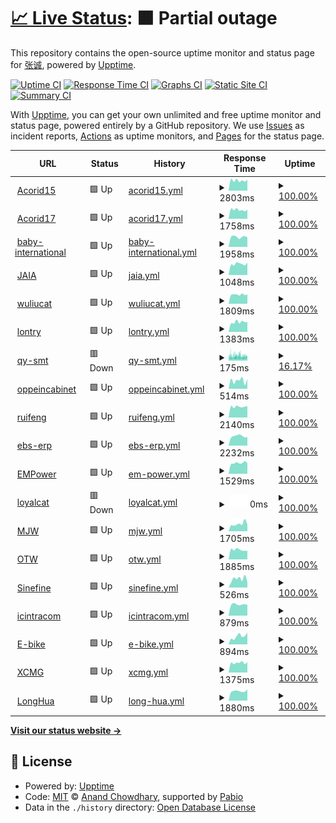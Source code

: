 # [📈 Live Status](https://techeek.github.io/upptime): <!--live status--> **🟧 Partial outage**

This repository contains the open-source uptime monitor and status page for [张诚](www.techeek.cn), powered by [Upptime](https://github.com/upptime/upptime).

[![Uptime CI](https://github.com/techeek/upptime/workflows/Uptime%20CI/badge.svg)](https://github.com/techeek/upptime/actions?query=workflow%3A%22Uptime+CI%22)
[![Response Time CI](https://github.com/techeek/upptime/workflows/Response%20Time%20CI/badge.svg)](https://github.com/techeek/upptime/actions?query=workflow%3A%22Response+Time+CI%22)
[![Graphs CI](https://github.com/techeek/upptime/workflows/Graphs%20CI/badge.svg)](https://github.com/techeek/upptime/actions?query=workflow%3A%22Graphs+CI%22)
[![Static Site CI](https://github.com/techeek/upptime/workflows/Static%20Site%20CI/badge.svg)](https://github.com/techeek/upptime/actions?query=workflow%3A%22Static+Site+CI%22)
[![Summary CI](https://github.com/techeek/upptime/workflows/Summary%20CI/badge.svg)](https://github.com/techeek/upptime/actions?query=workflow%3A%22Summary+CI%22)

With [Upptime](https://upptime.js.org), you can get your own unlimited and free uptime monitor and status page, powered entirely by a GitHub repository. We use [Issues](https://github.com/techeek/upptime/issues) as incident reports, [Actions](https://github.com/techeek/upptime/actions) as uptime monitors, and [Pages](https://techeek.github.io/upptime) for the status page.

<!--start: status pages-->
<!-- This summary is generated by Upptime (https://github.com/upptime/upptime) -->
<!-- Do not edit this manually, your changes will be overwritten -->
<!-- prettier-ignore -->
| URL | Status | History | Response Time | Uptime |
| --- | ------ | ------- | ------------- | ------ |
| <img alt="" src="https://icons.duckduckgo.com/ip3/odoo15.acorid.cn.ico" height="13"> [Acorid15](https://odoo15.acorid.cn) | 🟩 Up | [acorid15.yml](https://github.com/Techeek/upptime/commits/HEAD/history/acorid15.yml) | <details><summary><img alt="Response time graph" src="./graphs/acorid15/response-time-week.png" height="20"> 2803ms</summary><br><a href="https://techeek.github.io/upptime/history/acorid15"><img alt="Response time 2898" src="https://img.shields.io/endpoint?url=https%3A%2F%2Fraw.githubusercontent.com%2FTecheek%2Fupptime%2FHEAD%2Fapi%2Facorid15%2Fresponse-time.json"></a><br><a href="https://techeek.github.io/upptime/history/acorid15"><img alt="24-hour response time 3025" src="https://img.shields.io/endpoint?url=https%3A%2F%2Fraw.githubusercontent.com%2FTecheek%2Fupptime%2FHEAD%2Fapi%2Facorid15%2Fresponse-time-day.json"></a><br><a href="https://techeek.github.io/upptime/history/acorid15"><img alt="7-day response time 2803" src="https://img.shields.io/endpoint?url=https%3A%2F%2Fraw.githubusercontent.com%2FTecheek%2Fupptime%2FHEAD%2Fapi%2Facorid15%2Fresponse-time-week.json"></a><br><a href="https://techeek.github.io/upptime/history/acorid15"><img alt="30-day response time 2953" src="https://img.shields.io/endpoint?url=https%3A%2F%2Fraw.githubusercontent.com%2FTecheek%2Fupptime%2FHEAD%2Fapi%2Facorid15%2Fresponse-time-month.json"></a><br><a href="https://techeek.github.io/upptime/history/acorid15"><img alt="1-year response time 2898" src="https://img.shields.io/endpoint?url=https%3A%2F%2Fraw.githubusercontent.com%2FTecheek%2Fupptime%2FHEAD%2Fapi%2Facorid15%2Fresponse-time-year.json"></a></details> | <details><summary><a href="https://techeek.github.io/upptime/history/acorid15">100.00%</a></summary><a href="https://techeek.github.io/upptime/history/acorid15"><img alt="All-time uptime 100.00%" src="https://img.shields.io/endpoint?url=https%3A%2F%2Fraw.githubusercontent.com%2FTecheek%2Fupptime%2FHEAD%2Fapi%2Facorid15%2Fuptime.json"></a><br><a href="https://techeek.github.io/upptime/history/acorid15"><img alt="24-hour uptime 100.00%" src="https://img.shields.io/endpoint?url=https%3A%2F%2Fraw.githubusercontent.com%2FTecheek%2Fupptime%2FHEAD%2Fapi%2Facorid15%2Fuptime-day.json"></a><br><a href="https://techeek.github.io/upptime/history/acorid15"><img alt="7-day uptime 100.00%" src="https://img.shields.io/endpoint?url=https%3A%2F%2Fraw.githubusercontent.com%2FTecheek%2Fupptime%2FHEAD%2Fapi%2Facorid15%2Fuptime-week.json"></a><br><a href="https://techeek.github.io/upptime/history/acorid15"><img alt="30-day uptime 100.00%" src="https://img.shields.io/endpoint?url=https%3A%2F%2Fraw.githubusercontent.com%2FTecheek%2Fupptime%2FHEAD%2Fapi%2Facorid15%2Fuptime-month.json"></a><br><a href="https://techeek.github.io/upptime/history/acorid15"><img alt="1-year uptime 100.00%" src="https://img.shields.io/endpoint?url=https%3A%2F%2Fraw.githubusercontent.com%2FTecheek%2Fupptime%2FHEAD%2Fapi%2Facorid15%2Fuptime-year.json"></a></details>
| <img alt="" src="https://icons.duckduckgo.com/ip3/odoo17.acorid.cn.ico" height="13"> [Acorid17](https://odoo17.acorid.cn) | 🟩 Up | [acorid17.yml](https://github.com/Techeek/upptime/commits/HEAD/history/acorid17.yml) | <details><summary><img alt="Response time graph" src="./graphs/acorid17/response-time-week.png" height="20"> 1758ms</summary><br><a href="https://techeek.github.io/upptime/history/acorid17"><img alt="Response time 1870" src="https://img.shields.io/endpoint?url=https%3A%2F%2Fraw.githubusercontent.com%2FTecheek%2Fupptime%2FHEAD%2Fapi%2Facorid17%2Fresponse-time.json"></a><br><a href="https://techeek.github.io/upptime/history/acorid17"><img alt="24-hour response time 1796" src="https://img.shields.io/endpoint?url=https%3A%2F%2Fraw.githubusercontent.com%2FTecheek%2Fupptime%2FHEAD%2Fapi%2Facorid17%2Fresponse-time-day.json"></a><br><a href="https://techeek.github.io/upptime/history/acorid17"><img alt="7-day response time 1758" src="https://img.shields.io/endpoint?url=https%3A%2F%2Fraw.githubusercontent.com%2FTecheek%2Fupptime%2FHEAD%2Fapi%2Facorid17%2Fresponse-time-week.json"></a><br><a href="https://techeek.github.io/upptime/history/acorid17"><img alt="30-day response time 1996" src="https://img.shields.io/endpoint?url=https%3A%2F%2Fraw.githubusercontent.com%2FTecheek%2Fupptime%2FHEAD%2Fapi%2Facorid17%2Fresponse-time-month.json"></a><br><a href="https://techeek.github.io/upptime/history/acorid17"><img alt="1-year response time 1870" src="https://img.shields.io/endpoint?url=https%3A%2F%2Fraw.githubusercontent.com%2FTecheek%2Fupptime%2FHEAD%2Fapi%2Facorid17%2Fresponse-time-year.json"></a></details> | <details><summary><a href="https://techeek.github.io/upptime/history/acorid17">100.00%</a></summary><a href="https://techeek.github.io/upptime/history/acorid17"><img alt="All-time uptime 99.97%" src="https://img.shields.io/endpoint?url=https%3A%2F%2Fraw.githubusercontent.com%2FTecheek%2Fupptime%2FHEAD%2Fapi%2Facorid17%2Fuptime.json"></a><br><a href="https://techeek.github.io/upptime/history/acorid17"><img alt="24-hour uptime 100.00%" src="https://img.shields.io/endpoint?url=https%3A%2F%2Fraw.githubusercontent.com%2FTecheek%2Fupptime%2FHEAD%2Fapi%2Facorid17%2Fuptime-day.json"></a><br><a href="https://techeek.github.io/upptime/history/acorid17"><img alt="7-day uptime 100.00%" src="https://img.shields.io/endpoint?url=https%3A%2F%2Fraw.githubusercontent.com%2FTecheek%2Fupptime%2FHEAD%2Fapi%2Facorid17%2Fuptime-week.json"></a><br><a href="https://techeek.github.io/upptime/history/acorid17"><img alt="30-day uptime 99.96%" src="https://img.shields.io/endpoint?url=https%3A%2F%2Fraw.githubusercontent.com%2FTecheek%2Fupptime%2FHEAD%2Fapi%2Facorid17%2Fuptime-month.json"></a><br><a href="https://techeek.github.io/upptime/history/acorid17"><img alt="1-year uptime 99.97%" src="https://img.shields.io/endpoint?url=https%3A%2F%2Fraw.githubusercontent.com%2FTecheek%2Fupptime%2FHEAD%2Fapi%2Facorid17%2Fuptime-year.json"></a></details>
| <img alt="" src="https://icons.duckduckgo.com/ip3/www.baby-international.com.ico" height="13"> [baby-international](https://www.baby-international.com) | 🟩 Up | [baby-international.yml](https://github.com/Techeek/upptime/commits/HEAD/history/baby-international.yml) | <details><summary><img alt="Response time graph" src="./graphs/baby-international/response-time-week.png" height="20"> 1958ms</summary><br><a href="https://techeek.github.io/upptime/history/baby-international"><img alt="Response time 1878" src="https://img.shields.io/endpoint?url=https%3A%2F%2Fraw.githubusercontent.com%2FTecheek%2Fupptime%2FHEAD%2Fapi%2Fbaby-international%2Fresponse-time.json"></a><br><a href="https://techeek.github.io/upptime/history/baby-international"><img alt="24-hour response time 1857" src="https://img.shields.io/endpoint?url=https%3A%2F%2Fraw.githubusercontent.com%2FTecheek%2Fupptime%2FHEAD%2Fapi%2Fbaby-international%2Fresponse-time-day.json"></a><br><a href="https://techeek.github.io/upptime/history/baby-international"><img alt="7-day response time 1958" src="https://img.shields.io/endpoint?url=https%3A%2F%2Fraw.githubusercontent.com%2FTecheek%2Fupptime%2FHEAD%2Fapi%2Fbaby-international%2Fresponse-time-week.json"></a><br><a href="https://techeek.github.io/upptime/history/baby-international"><img alt="30-day response time 1960" src="https://img.shields.io/endpoint?url=https%3A%2F%2Fraw.githubusercontent.com%2FTecheek%2Fupptime%2FHEAD%2Fapi%2Fbaby-international%2Fresponse-time-month.json"></a><br><a href="https://techeek.github.io/upptime/history/baby-international"><img alt="1-year response time 1878" src="https://img.shields.io/endpoint?url=https%3A%2F%2Fraw.githubusercontent.com%2FTecheek%2Fupptime%2FHEAD%2Fapi%2Fbaby-international%2Fresponse-time-year.json"></a></details> | <details><summary><a href="https://techeek.github.io/upptime/history/baby-international">100.00%</a></summary><a href="https://techeek.github.io/upptime/history/baby-international"><img alt="All-time uptime 100.00%" src="https://img.shields.io/endpoint?url=https%3A%2F%2Fraw.githubusercontent.com%2FTecheek%2Fupptime%2FHEAD%2Fapi%2Fbaby-international%2Fuptime.json"></a><br><a href="https://techeek.github.io/upptime/history/baby-international"><img alt="24-hour uptime 100.00%" src="https://img.shields.io/endpoint?url=https%3A%2F%2Fraw.githubusercontent.com%2FTecheek%2Fupptime%2FHEAD%2Fapi%2Fbaby-international%2Fuptime-day.json"></a><br><a href="https://techeek.github.io/upptime/history/baby-international"><img alt="7-day uptime 100.00%" src="https://img.shields.io/endpoint?url=https%3A%2F%2Fraw.githubusercontent.com%2FTecheek%2Fupptime%2FHEAD%2Fapi%2Fbaby-international%2Fuptime-week.json"></a><br><a href="https://techeek.github.io/upptime/history/baby-international"><img alt="30-day uptime 100.00%" src="https://img.shields.io/endpoint?url=https%3A%2F%2Fraw.githubusercontent.com%2FTecheek%2Fupptime%2FHEAD%2Fapi%2Fbaby-international%2Fuptime-month.json"></a><br><a href="https://techeek.github.io/upptime/history/baby-international"><img alt="1-year uptime 100.00%" src="https://img.shields.io/endpoint?url=https%3A%2F%2Fraw.githubusercontent.com%2FTecheek%2Fupptime%2FHEAD%2Fapi%2Fbaby-international%2Fuptime-year.json"></a></details>
| <img alt="" src="https://icons.duckduckgo.com/ip3/120.79.228.48.ico" height="13"> [JAIA](http://120.79.228.48) | 🟩 Up | [jaia.yml](https://github.com/Techeek/upptime/commits/HEAD/history/jaia.yml) | <details><summary><img alt="Response time graph" src="./graphs/jaia/response-time-week.png" height="20"> 1048ms</summary><br><a href="https://techeek.github.io/upptime/history/jaia"><img alt="Response time 1044" src="https://img.shields.io/endpoint?url=https%3A%2F%2Fraw.githubusercontent.com%2FTecheek%2Fupptime%2FHEAD%2Fapi%2Fjaia%2Fresponse-time.json"></a><br><a href="https://techeek.github.io/upptime/history/jaia"><img alt="24-hour response time 1166" src="https://img.shields.io/endpoint?url=https%3A%2F%2Fraw.githubusercontent.com%2FTecheek%2Fupptime%2FHEAD%2Fapi%2Fjaia%2Fresponse-time-day.json"></a><br><a href="https://techeek.github.io/upptime/history/jaia"><img alt="7-day response time 1048" src="https://img.shields.io/endpoint?url=https%3A%2F%2Fraw.githubusercontent.com%2FTecheek%2Fupptime%2FHEAD%2Fapi%2Fjaia%2Fresponse-time-week.json"></a><br><a href="https://techeek.github.io/upptime/history/jaia"><img alt="30-day response time 1042" src="https://img.shields.io/endpoint?url=https%3A%2F%2Fraw.githubusercontent.com%2FTecheek%2Fupptime%2FHEAD%2Fapi%2Fjaia%2Fresponse-time-month.json"></a><br><a href="https://techeek.github.io/upptime/history/jaia"><img alt="1-year response time 1044" src="https://img.shields.io/endpoint?url=https%3A%2F%2Fraw.githubusercontent.com%2FTecheek%2Fupptime%2FHEAD%2Fapi%2Fjaia%2Fresponse-time-year.json"></a></details> | <details><summary><a href="https://techeek.github.io/upptime/history/jaia">100.00%</a></summary><a href="https://techeek.github.io/upptime/history/jaia"><img alt="All-time uptime 100.00%" src="https://img.shields.io/endpoint?url=https%3A%2F%2Fraw.githubusercontent.com%2FTecheek%2Fupptime%2FHEAD%2Fapi%2Fjaia%2Fuptime.json"></a><br><a href="https://techeek.github.io/upptime/history/jaia"><img alt="24-hour uptime 100.00%" src="https://img.shields.io/endpoint?url=https%3A%2F%2Fraw.githubusercontent.com%2FTecheek%2Fupptime%2FHEAD%2Fapi%2Fjaia%2Fuptime-day.json"></a><br><a href="https://techeek.github.io/upptime/history/jaia"><img alt="7-day uptime 100.00%" src="https://img.shields.io/endpoint?url=https%3A%2F%2Fraw.githubusercontent.com%2FTecheek%2Fupptime%2FHEAD%2Fapi%2Fjaia%2Fuptime-week.json"></a><br><a href="https://techeek.github.io/upptime/history/jaia"><img alt="30-day uptime 100.00%" src="https://img.shields.io/endpoint?url=https%3A%2F%2Fraw.githubusercontent.com%2FTecheek%2Fupptime%2FHEAD%2Fapi%2Fjaia%2Fuptime-month.json"></a><br><a href="https://techeek.github.io/upptime/history/jaia"><img alt="1-year uptime 100.00%" src="https://img.shields.io/endpoint?url=https%3A%2F%2Fraw.githubusercontent.com%2FTecheek%2Fupptime%2FHEAD%2Fapi%2Fjaia%2Fuptime-year.json"></a></details>
| <img alt="" src="https://icons.duckduckgo.com/ip3/od.wuliucat.com.ico" height="13"> [wuliucat](http://od.wuliucat.com) | 🟩 Up | [wuliucat.yml](https://github.com/Techeek/upptime/commits/HEAD/history/wuliucat.yml) | <details><summary><img alt="Response time graph" src="./graphs/wuliucat/response-time-week.png" height="20"> 1809ms</summary><br><a href="https://techeek.github.io/upptime/history/wuliucat"><img alt="Response time 1819" src="https://img.shields.io/endpoint?url=https%3A%2F%2Fraw.githubusercontent.com%2FTecheek%2Fupptime%2FHEAD%2Fapi%2Fwuliucat%2Fresponse-time.json"></a><br><a href="https://techeek.github.io/upptime/history/wuliucat"><img alt="24-hour response time 1834" src="https://img.shields.io/endpoint?url=https%3A%2F%2Fraw.githubusercontent.com%2FTecheek%2Fupptime%2FHEAD%2Fapi%2Fwuliucat%2Fresponse-time-day.json"></a><br><a href="https://techeek.github.io/upptime/history/wuliucat"><img alt="7-day response time 1809" src="https://img.shields.io/endpoint?url=https%3A%2F%2Fraw.githubusercontent.com%2FTecheek%2Fupptime%2FHEAD%2Fapi%2Fwuliucat%2Fresponse-time-week.json"></a><br><a href="https://techeek.github.io/upptime/history/wuliucat"><img alt="30-day response time 1775" src="https://img.shields.io/endpoint?url=https%3A%2F%2Fraw.githubusercontent.com%2FTecheek%2Fupptime%2FHEAD%2Fapi%2Fwuliucat%2Fresponse-time-month.json"></a><br><a href="https://techeek.github.io/upptime/history/wuliucat"><img alt="1-year response time 1819" src="https://img.shields.io/endpoint?url=https%3A%2F%2Fraw.githubusercontent.com%2FTecheek%2Fupptime%2FHEAD%2Fapi%2Fwuliucat%2Fresponse-time-year.json"></a></details> | <details><summary><a href="https://techeek.github.io/upptime/history/wuliucat">100.00%</a></summary><a href="https://techeek.github.io/upptime/history/wuliucat"><img alt="All-time uptime 99.72%" src="https://img.shields.io/endpoint?url=https%3A%2F%2Fraw.githubusercontent.com%2FTecheek%2Fupptime%2FHEAD%2Fapi%2Fwuliucat%2Fuptime.json"></a><br><a href="https://techeek.github.io/upptime/history/wuliucat"><img alt="24-hour uptime 100.00%" src="https://img.shields.io/endpoint?url=https%3A%2F%2Fraw.githubusercontent.com%2FTecheek%2Fupptime%2FHEAD%2Fapi%2Fwuliucat%2Fuptime-day.json"></a><br><a href="https://techeek.github.io/upptime/history/wuliucat"><img alt="7-day uptime 100.00%" src="https://img.shields.io/endpoint?url=https%3A%2F%2Fraw.githubusercontent.com%2FTecheek%2Fupptime%2FHEAD%2Fapi%2Fwuliucat%2Fuptime-week.json"></a><br><a href="https://techeek.github.io/upptime/history/wuliucat"><img alt="30-day uptime 99.64%" src="https://img.shields.io/endpoint?url=https%3A%2F%2Fraw.githubusercontent.com%2FTecheek%2Fupptime%2FHEAD%2Fapi%2Fwuliucat%2Fuptime-month.json"></a><br><a href="https://techeek.github.io/upptime/history/wuliucat"><img alt="1-year uptime 99.72%" src="https://img.shields.io/endpoint?url=https%3A%2F%2Fraw.githubusercontent.com%2FTecheek%2Fupptime%2FHEAD%2Fapi%2Fwuliucat%2Fuptime-year.json"></a></details>
| <img alt="" src="https://icons.duckduckgo.com/ip3/lontry.einfo-tech.com.ico" height="13"> [lontry](https://lontry.einfo-tech.com) | 🟩 Up | [lontry.yml](https://github.com/Techeek/upptime/commits/HEAD/history/lontry.yml) | <details><summary><img alt="Response time graph" src="./graphs/lontry/response-time-week.png" height="20"> 1383ms</summary><br><a href="https://techeek.github.io/upptime/history/lontry"><img alt="Response time 1361" src="https://img.shields.io/endpoint?url=https%3A%2F%2Fraw.githubusercontent.com%2FTecheek%2Fupptime%2FHEAD%2Fapi%2Flontry%2Fresponse-time.json"></a><br><a href="https://techeek.github.io/upptime/history/lontry"><img alt="24-hour response time 1401" src="https://img.shields.io/endpoint?url=https%3A%2F%2Fraw.githubusercontent.com%2FTecheek%2Fupptime%2FHEAD%2Fapi%2Flontry%2Fresponse-time-day.json"></a><br><a href="https://techeek.github.io/upptime/history/lontry"><img alt="7-day response time 1383" src="https://img.shields.io/endpoint?url=https%3A%2F%2Fraw.githubusercontent.com%2FTecheek%2Fupptime%2FHEAD%2Fapi%2Flontry%2Fresponse-time-week.json"></a><br><a href="https://techeek.github.io/upptime/history/lontry"><img alt="30-day response time 1381" src="https://img.shields.io/endpoint?url=https%3A%2F%2Fraw.githubusercontent.com%2FTecheek%2Fupptime%2FHEAD%2Fapi%2Flontry%2Fresponse-time-month.json"></a><br><a href="https://techeek.github.io/upptime/history/lontry"><img alt="1-year response time 1361" src="https://img.shields.io/endpoint?url=https%3A%2F%2Fraw.githubusercontent.com%2FTecheek%2Fupptime%2FHEAD%2Fapi%2Flontry%2Fresponse-time-year.json"></a></details> | <details><summary><a href="https://techeek.github.io/upptime/history/lontry">100.00%</a></summary><a href="https://techeek.github.io/upptime/history/lontry"><img alt="All-time uptime 100.00%" src="https://img.shields.io/endpoint?url=https%3A%2F%2Fraw.githubusercontent.com%2FTecheek%2Fupptime%2FHEAD%2Fapi%2Flontry%2Fuptime.json"></a><br><a href="https://techeek.github.io/upptime/history/lontry"><img alt="24-hour uptime 100.00%" src="https://img.shields.io/endpoint?url=https%3A%2F%2Fraw.githubusercontent.com%2FTecheek%2Fupptime%2FHEAD%2Fapi%2Flontry%2Fuptime-day.json"></a><br><a href="https://techeek.github.io/upptime/history/lontry"><img alt="7-day uptime 100.00%" src="https://img.shields.io/endpoint?url=https%3A%2F%2Fraw.githubusercontent.com%2FTecheek%2Fupptime%2FHEAD%2Fapi%2Flontry%2Fuptime-week.json"></a><br><a href="https://techeek.github.io/upptime/history/lontry"><img alt="30-day uptime 100.00%" src="https://img.shields.io/endpoint?url=https%3A%2F%2Fraw.githubusercontent.com%2FTecheek%2Fupptime%2FHEAD%2Fapi%2Flontry%2Fuptime-month.json"></a><br><a href="https://techeek.github.io/upptime/history/lontry"><img alt="1-year uptime 100.00%" src="https://img.shields.io/endpoint?url=https%3A%2F%2Fraw.githubusercontent.com%2FTecheek%2Fupptime%2FHEAD%2Fapi%2Flontry%2Fuptime-year.json"></a></details>
| <img alt="" src="https://icons.duckduckgo.com/ip3/www.qy-smt.com.ico" height="13"> [qy-smt](https://www.qy-smt.com) | 🟥 Down | [qy-smt.yml](https://github.com/Techeek/upptime/commits/HEAD/history/qy-smt.yml) | <details><summary><img alt="Response time graph" src="./graphs/qy-smt/response-time-week.png" height="20"> 175ms</summary><br><a href="https://techeek.github.io/upptime/history/qy-smt"><img alt="Response time 224" src="https://img.shields.io/endpoint?url=https%3A%2F%2Fraw.githubusercontent.com%2FTecheek%2Fupptime%2FHEAD%2Fapi%2Fqy-smt%2Fresponse-time.json"></a><br><a href="https://techeek.github.io/upptime/history/qy-smt"><img alt="24-hour response time 176" src="https://img.shields.io/endpoint?url=https%3A%2F%2Fraw.githubusercontent.com%2FTecheek%2Fupptime%2FHEAD%2Fapi%2Fqy-smt%2Fresponse-time-day.json"></a><br><a href="https://techeek.github.io/upptime/history/qy-smt"><img alt="7-day response time 175" src="https://img.shields.io/endpoint?url=https%3A%2F%2Fraw.githubusercontent.com%2FTecheek%2Fupptime%2FHEAD%2Fapi%2Fqy-smt%2Fresponse-time-week.json"></a><br><a href="https://techeek.github.io/upptime/history/qy-smt"><img alt="30-day response time 190" src="https://img.shields.io/endpoint?url=https%3A%2F%2Fraw.githubusercontent.com%2FTecheek%2Fupptime%2FHEAD%2Fapi%2Fqy-smt%2Fresponse-time-month.json"></a><br><a href="https://techeek.github.io/upptime/history/qy-smt"><img alt="1-year response time 224" src="https://img.shields.io/endpoint?url=https%3A%2F%2Fraw.githubusercontent.com%2FTecheek%2Fupptime%2FHEAD%2Fapi%2Fqy-smt%2Fresponse-time-year.json"></a></details> | <details><summary><a href="https://techeek.github.io/upptime/history/qy-smt">16.17%</a></summary><a href="https://techeek.github.io/upptime/history/qy-smt"><img alt="All-time uptime 48.28%" src="https://img.shields.io/endpoint?url=https%3A%2F%2Fraw.githubusercontent.com%2FTecheek%2Fupptime%2FHEAD%2Fapi%2Fqy-smt%2Fuptime.json"></a><br><a href="https://techeek.github.io/upptime/history/qy-smt"><img alt="24-hour uptime 33.19%" src="https://img.shields.io/endpoint?url=https%3A%2F%2Fraw.githubusercontent.com%2FTecheek%2Fupptime%2FHEAD%2Fapi%2Fqy-smt%2Fuptime-day.json"></a><br><a href="https://techeek.github.io/upptime/history/qy-smt"><img alt="7-day uptime 16.17%" src="https://img.shields.io/endpoint?url=https%3A%2F%2Fraw.githubusercontent.com%2FTecheek%2Fupptime%2FHEAD%2Fapi%2Fqy-smt%2Fuptime-week.json"></a><br><a href="https://techeek.github.io/upptime/history/qy-smt"><img alt="30-day uptime 37.15%" src="https://img.shields.io/endpoint?url=https%3A%2F%2Fraw.githubusercontent.com%2FTecheek%2Fupptime%2FHEAD%2Fapi%2Fqy-smt%2Fuptime-month.json"></a><br><a href="https://techeek.github.io/upptime/history/qy-smt"><img alt="1-year uptime 48.28%" src="https://img.shields.io/endpoint?url=https%3A%2F%2Fraw.githubusercontent.com%2FTecheek%2Fupptime%2FHEAD%2Fapi%2Fqy-smt%2Fuptime-year.json"></a></details>
| <img alt="" src="https://icons.duckduckgo.com/ip3/oppeincabinet.ca.ico" height="13"> [oppeincabinet](http://oppeincabinet.ca) | 🟩 Up | [oppeincabinet.yml](https://github.com/Techeek/upptime/commits/HEAD/history/oppeincabinet.yml) | <details><summary><img alt="Response time graph" src="./graphs/oppeincabinet/response-time-week.png" height="20"> 514ms</summary><br><a href="https://techeek.github.io/upptime/history/oppeincabinet"><img alt="Response time 520" src="https://img.shields.io/endpoint?url=https%3A%2F%2Fraw.githubusercontent.com%2FTecheek%2Fupptime%2FHEAD%2Fapi%2Foppeincabinet%2Fresponse-time.json"></a><br><a href="https://techeek.github.io/upptime/history/oppeincabinet"><img alt="24-hour response time 607" src="https://img.shields.io/endpoint?url=https%3A%2F%2Fraw.githubusercontent.com%2FTecheek%2Fupptime%2FHEAD%2Fapi%2Foppeincabinet%2Fresponse-time-day.json"></a><br><a href="https://techeek.github.io/upptime/history/oppeincabinet"><img alt="7-day response time 514" src="https://img.shields.io/endpoint?url=https%3A%2F%2Fraw.githubusercontent.com%2FTecheek%2Fupptime%2FHEAD%2Fapi%2Foppeincabinet%2Fresponse-time-week.json"></a><br><a href="https://techeek.github.io/upptime/history/oppeincabinet"><img alt="30-day response time 547" src="https://img.shields.io/endpoint?url=https%3A%2F%2Fraw.githubusercontent.com%2FTecheek%2Fupptime%2FHEAD%2Fapi%2Foppeincabinet%2Fresponse-time-month.json"></a><br><a href="https://techeek.github.io/upptime/history/oppeincabinet"><img alt="1-year response time 520" src="https://img.shields.io/endpoint?url=https%3A%2F%2Fraw.githubusercontent.com%2FTecheek%2Fupptime%2FHEAD%2Fapi%2Foppeincabinet%2Fresponse-time-year.json"></a></details> | <details><summary><a href="https://techeek.github.io/upptime/history/oppeincabinet">100.00%</a></summary><a href="https://techeek.github.io/upptime/history/oppeincabinet"><img alt="All-time uptime 99.86%" src="https://img.shields.io/endpoint?url=https%3A%2F%2Fraw.githubusercontent.com%2FTecheek%2Fupptime%2FHEAD%2Fapi%2Foppeincabinet%2Fuptime.json"></a><br><a href="https://techeek.github.io/upptime/history/oppeincabinet"><img alt="24-hour uptime 100.00%" src="https://img.shields.io/endpoint?url=https%3A%2F%2Fraw.githubusercontent.com%2FTecheek%2Fupptime%2FHEAD%2Fapi%2Foppeincabinet%2Fuptime-day.json"></a><br><a href="https://techeek.github.io/upptime/history/oppeincabinet"><img alt="7-day uptime 100.00%" src="https://img.shields.io/endpoint?url=https%3A%2F%2Fraw.githubusercontent.com%2FTecheek%2Fupptime%2FHEAD%2Fapi%2Foppeincabinet%2Fuptime-week.json"></a><br><a href="https://techeek.github.io/upptime/history/oppeincabinet"><img alt="30-day uptime 100.00%" src="https://img.shields.io/endpoint?url=https%3A%2F%2Fraw.githubusercontent.com%2FTecheek%2Fupptime%2FHEAD%2Fapi%2Foppeincabinet%2Fuptime-month.json"></a><br><a href="https://techeek.github.io/upptime/history/oppeincabinet"><img alt="1-year uptime 99.86%" src="https://img.shields.io/endpoint?url=https%3A%2F%2Fraw.githubusercontent.com%2FTecheek%2Fupptime%2FHEAD%2Fapi%2Foppeincabinet%2Fuptime-year.json"></a></details>
| <img alt="" src="https://icons.duckduckgo.com/ip3/ruifengcc.cn.ico" height="13"> [ruifeng](https://ruifengcc.cn) | 🟩 Up | [ruifeng.yml](https://github.com/Techeek/upptime/commits/HEAD/history/ruifeng.yml) | <details><summary><img alt="Response time graph" src="./graphs/ruifeng/response-time-week.png" height="20"> 2140ms</summary><br><a href="https://techeek.github.io/upptime/history/ruifeng"><img alt="Response time 2019" src="https://img.shields.io/endpoint?url=https%3A%2F%2Fraw.githubusercontent.com%2FTecheek%2Fupptime%2FHEAD%2Fapi%2Fruifeng%2Fresponse-time.json"></a><br><a href="https://techeek.github.io/upptime/history/ruifeng"><img alt="24-hour response time 2228" src="https://img.shields.io/endpoint?url=https%3A%2F%2Fraw.githubusercontent.com%2FTecheek%2Fupptime%2FHEAD%2Fapi%2Fruifeng%2Fresponse-time-day.json"></a><br><a href="https://techeek.github.io/upptime/history/ruifeng"><img alt="7-day response time 2140" src="https://img.shields.io/endpoint?url=https%3A%2F%2Fraw.githubusercontent.com%2FTecheek%2Fupptime%2FHEAD%2Fapi%2Fruifeng%2Fresponse-time-week.json"></a><br><a href="https://techeek.github.io/upptime/history/ruifeng"><img alt="30-day response time 2047" src="https://img.shields.io/endpoint?url=https%3A%2F%2Fraw.githubusercontent.com%2FTecheek%2Fupptime%2FHEAD%2Fapi%2Fruifeng%2Fresponse-time-month.json"></a><br><a href="https://techeek.github.io/upptime/history/ruifeng"><img alt="1-year response time 2019" src="https://img.shields.io/endpoint?url=https%3A%2F%2Fraw.githubusercontent.com%2FTecheek%2Fupptime%2FHEAD%2Fapi%2Fruifeng%2Fresponse-time-year.json"></a></details> | <details><summary><a href="https://techeek.github.io/upptime/history/ruifeng">100.00%</a></summary><a href="https://techeek.github.io/upptime/history/ruifeng"><img alt="All-time uptime 100.00%" src="https://img.shields.io/endpoint?url=https%3A%2F%2Fraw.githubusercontent.com%2FTecheek%2Fupptime%2FHEAD%2Fapi%2Fruifeng%2Fuptime.json"></a><br><a href="https://techeek.github.io/upptime/history/ruifeng"><img alt="24-hour uptime 100.00%" src="https://img.shields.io/endpoint?url=https%3A%2F%2Fraw.githubusercontent.com%2FTecheek%2Fupptime%2FHEAD%2Fapi%2Fruifeng%2Fuptime-day.json"></a><br><a href="https://techeek.github.io/upptime/history/ruifeng"><img alt="7-day uptime 100.00%" src="https://img.shields.io/endpoint?url=https%3A%2F%2Fraw.githubusercontent.com%2FTecheek%2Fupptime%2FHEAD%2Fapi%2Fruifeng%2Fuptime-week.json"></a><br><a href="https://techeek.github.io/upptime/history/ruifeng"><img alt="30-day uptime 100.00%" src="https://img.shields.io/endpoint?url=https%3A%2F%2Fraw.githubusercontent.com%2FTecheek%2Fupptime%2FHEAD%2Fapi%2Fruifeng%2Fuptime-month.json"></a><br><a href="https://techeek.github.io/upptime/history/ruifeng"><img alt="1-year uptime 100.00%" src="https://img.shields.io/endpoint?url=https%3A%2F%2Fraw.githubusercontent.com%2FTecheek%2Fupptime%2FHEAD%2Fapi%2Fruifeng%2Fuptime-year.json"></a></details>
| <img alt="" src="https://icons.duckduckgo.com/ip3/www.ebs-erp.cn.ico" height="13"> [ebs-erp](http://www.ebs-erp.cn:8013) | 🟩 Up | [ebs-erp.yml](https://github.com/Techeek/upptime/commits/HEAD/history/ebs-erp.yml) | <details><summary><img alt="Response time graph" src="./graphs/ebs-erp/response-time-week.png" height="20"> 2232ms</summary><br><a href="https://techeek.github.io/upptime/history/ebs-erp"><img alt="Response time 2318" src="https://img.shields.io/endpoint?url=https%3A%2F%2Fraw.githubusercontent.com%2FTecheek%2Fupptime%2FHEAD%2Fapi%2Febs-erp%2Fresponse-time.json"></a><br><a href="https://techeek.github.io/upptime/history/ebs-erp"><img alt="24-hour response time 2032" src="https://img.shields.io/endpoint?url=https%3A%2F%2Fraw.githubusercontent.com%2FTecheek%2Fupptime%2FHEAD%2Fapi%2Febs-erp%2Fresponse-time-day.json"></a><br><a href="https://techeek.github.io/upptime/history/ebs-erp"><img alt="7-day response time 2232" src="https://img.shields.io/endpoint?url=https%3A%2F%2Fraw.githubusercontent.com%2FTecheek%2Fupptime%2FHEAD%2Fapi%2Febs-erp%2Fresponse-time-week.json"></a><br><a href="https://techeek.github.io/upptime/history/ebs-erp"><img alt="30-day response time 2438" src="https://img.shields.io/endpoint?url=https%3A%2F%2Fraw.githubusercontent.com%2FTecheek%2Fupptime%2FHEAD%2Fapi%2Febs-erp%2Fresponse-time-month.json"></a><br><a href="https://techeek.github.io/upptime/history/ebs-erp"><img alt="1-year response time 2318" src="https://img.shields.io/endpoint?url=https%3A%2F%2Fraw.githubusercontent.com%2FTecheek%2Fupptime%2FHEAD%2Fapi%2Febs-erp%2Fresponse-time-year.json"></a></details> | <details><summary><a href="https://techeek.github.io/upptime/history/ebs-erp">100.00%</a></summary><a href="https://techeek.github.io/upptime/history/ebs-erp"><img alt="All-time uptime 100.00%" src="https://img.shields.io/endpoint?url=https%3A%2F%2Fraw.githubusercontent.com%2FTecheek%2Fupptime%2FHEAD%2Fapi%2Febs-erp%2Fuptime.json"></a><br><a href="https://techeek.github.io/upptime/history/ebs-erp"><img alt="24-hour uptime 100.00%" src="https://img.shields.io/endpoint?url=https%3A%2F%2Fraw.githubusercontent.com%2FTecheek%2Fupptime%2FHEAD%2Fapi%2Febs-erp%2Fuptime-day.json"></a><br><a href="https://techeek.github.io/upptime/history/ebs-erp"><img alt="7-day uptime 100.00%" src="https://img.shields.io/endpoint?url=https%3A%2F%2Fraw.githubusercontent.com%2FTecheek%2Fupptime%2FHEAD%2Fapi%2Febs-erp%2Fuptime-week.json"></a><br><a href="https://techeek.github.io/upptime/history/ebs-erp"><img alt="30-day uptime 100.00%" src="https://img.shields.io/endpoint?url=https%3A%2F%2Fraw.githubusercontent.com%2FTecheek%2Fupptime%2FHEAD%2Fapi%2Febs-erp%2Fuptime-month.json"></a><br><a href="https://techeek.github.io/upptime/history/ebs-erp"><img alt="1-year uptime 100.00%" src="https://img.shields.io/endpoint?url=https%3A%2F%2Fraw.githubusercontent.com%2FTecheek%2Fupptime%2FHEAD%2Fapi%2Febs-erp%2Fuptime-year.json"></a></details>
| <img alt="" src="https://icons.duckduckgo.com/ip3/www.emlitpe.net.ico" height="13"> [EMPower](https://www.emlitpe.net) | 🟩 Up | [em-power.yml](https://github.com/Techeek/upptime/commits/HEAD/history/em-power.yml) | <details><summary><img alt="Response time graph" src="./graphs/em-power/response-time-week.png" height="20"> 1529ms</summary><br><a href="https://techeek.github.io/upptime/history/em-power"><img alt="Response time 1541" src="https://img.shields.io/endpoint?url=https%3A%2F%2Fraw.githubusercontent.com%2FTecheek%2Fupptime%2FHEAD%2Fapi%2Fem-power%2Fresponse-time.json"></a><br><a href="https://techeek.github.io/upptime/history/em-power"><img alt="24-hour response time 1507" src="https://img.shields.io/endpoint?url=https%3A%2F%2Fraw.githubusercontent.com%2FTecheek%2Fupptime%2FHEAD%2Fapi%2Fem-power%2Fresponse-time-day.json"></a><br><a href="https://techeek.github.io/upptime/history/em-power"><img alt="7-day response time 1529" src="https://img.shields.io/endpoint?url=https%3A%2F%2Fraw.githubusercontent.com%2FTecheek%2Fupptime%2FHEAD%2Fapi%2Fem-power%2Fresponse-time-week.json"></a><br><a href="https://techeek.github.io/upptime/history/em-power"><img alt="30-day response time 1554" src="https://img.shields.io/endpoint?url=https%3A%2F%2Fraw.githubusercontent.com%2FTecheek%2Fupptime%2FHEAD%2Fapi%2Fem-power%2Fresponse-time-month.json"></a><br><a href="https://techeek.github.io/upptime/history/em-power"><img alt="1-year response time 1541" src="https://img.shields.io/endpoint?url=https%3A%2F%2Fraw.githubusercontent.com%2FTecheek%2Fupptime%2FHEAD%2Fapi%2Fem-power%2Fresponse-time-year.json"></a></details> | <details><summary><a href="https://techeek.github.io/upptime/history/em-power">100.00%</a></summary><a href="https://techeek.github.io/upptime/history/em-power"><img alt="All-time uptime 100.00%" src="https://img.shields.io/endpoint?url=https%3A%2F%2Fraw.githubusercontent.com%2FTecheek%2Fupptime%2FHEAD%2Fapi%2Fem-power%2Fuptime.json"></a><br><a href="https://techeek.github.io/upptime/history/em-power"><img alt="24-hour uptime 100.00%" src="https://img.shields.io/endpoint?url=https%3A%2F%2Fraw.githubusercontent.com%2FTecheek%2Fupptime%2FHEAD%2Fapi%2Fem-power%2Fuptime-day.json"></a><br><a href="https://techeek.github.io/upptime/history/em-power"><img alt="7-day uptime 100.00%" src="https://img.shields.io/endpoint?url=https%3A%2F%2Fraw.githubusercontent.com%2FTecheek%2Fupptime%2FHEAD%2Fapi%2Fem-power%2Fuptime-week.json"></a><br><a href="https://techeek.github.io/upptime/history/em-power"><img alt="30-day uptime 100.00%" src="https://img.shields.io/endpoint?url=https%3A%2F%2Fraw.githubusercontent.com%2FTecheek%2Fupptime%2FHEAD%2Fapi%2Fem-power%2Fuptime-month.json"></a><br><a href="https://techeek.github.io/upptime/history/em-power"><img alt="1-year uptime 100.00%" src="https://img.shields.io/endpoint?url=https%3A%2F%2Fraw.githubusercontent.com%2FTecheek%2Fupptime%2FHEAD%2Fapi%2Fem-power%2Fuptime-year.json"></a></details>
| <img alt="" src="https://icons.duckduckgo.com/ip3/www.loyalcat.cn.ico" height="13"> [loyalcat](https://www.loyalcat.cn) | 🟥 Down | [loyalcat.yml](https://github.com/Techeek/upptime/commits/HEAD/history/loyalcat.yml) | <details><summary><img alt="Response time graph" src="./graphs/loyalcat/response-time-week.png" height="20"> 0ms</summary><br><a href="https://techeek.github.io/upptime/history/loyalcat"><img alt="Response time 0" src="https://img.shields.io/endpoint?url=https%3A%2F%2Fraw.githubusercontent.com%2FTecheek%2Fupptime%2FHEAD%2Fapi%2Floyalcat%2Fresponse-time.json"></a><br><a href="https://techeek.github.io/upptime/history/loyalcat"><img alt="24-hour response time 0" src="https://img.shields.io/endpoint?url=https%3A%2F%2Fraw.githubusercontent.com%2FTecheek%2Fupptime%2FHEAD%2Fapi%2Floyalcat%2Fresponse-time-day.json"></a><br><a href="https://techeek.github.io/upptime/history/loyalcat"><img alt="7-day response time 0" src="https://img.shields.io/endpoint?url=https%3A%2F%2Fraw.githubusercontent.com%2FTecheek%2Fupptime%2FHEAD%2Fapi%2Floyalcat%2Fresponse-time-week.json"></a><br><a href="https://techeek.github.io/upptime/history/loyalcat"><img alt="30-day response time 0" src="https://img.shields.io/endpoint?url=https%3A%2F%2Fraw.githubusercontent.com%2FTecheek%2Fupptime%2FHEAD%2Fapi%2Floyalcat%2Fresponse-time-month.json"></a><br><a href="https://techeek.github.io/upptime/history/loyalcat"><img alt="1-year response time 0" src="https://img.shields.io/endpoint?url=https%3A%2F%2Fraw.githubusercontent.com%2FTecheek%2Fupptime%2FHEAD%2Fapi%2Floyalcat%2Fresponse-time-year.json"></a></details> | <details><summary><a href="https://techeek.github.io/upptime/history/loyalcat">100.00%</a></summary><a href="https://techeek.github.io/upptime/history/loyalcat"><img alt="All-time uptime 99.72%" src="https://img.shields.io/endpoint?url=https%3A%2F%2Fraw.githubusercontent.com%2FTecheek%2Fupptime%2FHEAD%2Fapi%2Floyalcat%2Fuptime.json"></a><br><a href="https://techeek.github.io/upptime/history/loyalcat"><img alt="24-hour uptime 100.00%" src="https://img.shields.io/endpoint?url=https%3A%2F%2Fraw.githubusercontent.com%2FTecheek%2Fupptime%2FHEAD%2Fapi%2Floyalcat%2Fuptime-day.json"></a><br><a href="https://techeek.github.io/upptime/history/loyalcat"><img alt="7-day uptime 100.00%" src="https://img.shields.io/endpoint?url=https%3A%2F%2Fraw.githubusercontent.com%2FTecheek%2Fupptime%2FHEAD%2Fapi%2Floyalcat%2Fuptime-week.json"></a><br><a href="https://techeek.github.io/upptime/history/loyalcat"><img alt="30-day uptime 100.00%" src="https://img.shields.io/endpoint?url=https%3A%2F%2Fraw.githubusercontent.com%2FTecheek%2Fupptime%2FHEAD%2Fapi%2Floyalcat%2Fuptime-month.json"></a><br><a href="https://techeek.github.io/upptime/history/loyalcat"><img alt="1-year uptime 99.72%" src="https://img.shields.io/endpoint?url=https%3A%2F%2Fraw.githubusercontent.com%2FTecheek%2Fupptime%2FHEAD%2Fapi%2Floyalcat%2Fuptime-year.json"></a></details>
| <img alt="" src="https://icons.duckduckgo.com/ip3/202.96.173.134.ico" height="13"> [MJW](http://202.96.173.134:8069) | 🟩 Up | [mjw.yml](https://github.com/Techeek/upptime/commits/HEAD/history/mjw.yml) | <details><summary><img alt="Response time graph" src="./graphs/mjw/response-time-week.png" height="20"> 1705ms</summary><br><a href="https://techeek.github.io/upptime/history/mjw"><img alt="Response time 1462" src="https://img.shields.io/endpoint?url=https%3A%2F%2Fraw.githubusercontent.com%2FTecheek%2Fupptime%2FHEAD%2Fapi%2Fmjw%2Fresponse-time.json"></a><br><a href="https://techeek.github.io/upptime/history/mjw"><img alt="24-hour response time 1554" src="https://img.shields.io/endpoint?url=https%3A%2F%2Fraw.githubusercontent.com%2FTecheek%2Fupptime%2FHEAD%2Fapi%2Fmjw%2Fresponse-time-day.json"></a><br><a href="https://techeek.github.io/upptime/history/mjw"><img alt="7-day response time 1705" src="https://img.shields.io/endpoint?url=https%3A%2F%2Fraw.githubusercontent.com%2FTecheek%2Fupptime%2FHEAD%2Fapi%2Fmjw%2Fresponse-time-week.json"></a><br><a href="https://techeek.github.io/upptime/history/mjw"><img alt="30-day response time 1517" src="https://img.shields.io/endpoint?url=https%3A%2F%2Fraw.githubusercontent.com%2FTecheek%2Fupptime%2FHEAD%2Fapi%2Fmjw%2Fresponse-time-month.json"></a><br><a href="https://techeek.github.io/upptime/history/mjw"><img alt="1-year response time 1462" src="https://img.shields.io/endpoint?url=https%3A%2F%2Fraw.githubusercontent.com%2FTecheek%2Fupptime%2FHEAD%2Fapi%2Fmjw%2Fresponse-time-year.json"></a></details> | <details><summary><a href="https://techeek.github.io/upptime/history/mjw">100.00%</a></summary><a href="https://techeek.github.io/upptime/history/mjw"><img alt="All-time uptime 100.00%" src="https://img.shields.io/endpoint?url=https%3A%2F%2Fraw.githubusercontent.com%2FTecheek%2Fupptime%2FHEAD%2Fapi%2Fmjw%2Fuptime.json"></a><br><a href="https://techeek.github.io/upptime/history/mjw"><img alt="24-hour uptime 100.00%" src="https://img.shields.io/endpoint?url=https%3A%2F%2Fraw.githubusercontent.com%2FTecheek%2Fupptime%2FHEAD%2Fapi%2Fmjw%2Fuptime-day.json"></a><br><a href="https://techeek.github.io/upptime/history/mjw"><img alt="7-day uptime 100.00%" src="https://img.shields.io/endpoint?url=https%3A%2F%2Fraw.githubusercontent.com%2FTecheek%2Fupptime%2FHEAD%2Fapi%2Fmjw%2Fuptime-week.json"></a><br><a href="https://techeek.github.io/upptime/history/mjw"><img alt="30-day uptime 100.00%" src="https://img.shields.io/endpoint?url=https%3A%2F%2Fraw.githubusercontent.com%2FTecheek%2Fupptime%2FHEAD%2Fapi%2Fmjw%2Fuptime-month.json"></a><br><a href="https://techeek.github.io/upptime/history/mjw"><img alt="1-year uptime 100.00%" src="https://img.shields.io/endpoint?url=https%3A%2F%2Fraw.githubusercontent.com%2FTecheek%2Fupptime%2FHEAD%2Fapi%2Fmjw%2Fuptime-year.json"></a></details>
| <img alt="" src="https://icons.duckduckgo.com/ip3/www.otwtech.com.au.ico" height="13"> [OTW](https://www.otwtech.com.au) | 🟩 Up | [otw.yml](https://github.com/Techeek/upptime/commits/HEAD/history/otw.yml) | <details><summary><img alt="Response time graph" src="./graphs/otw/response-time-week.png" height="20"> 1885ms</summary><br><a href="https://techeek.github.io/upptime/history/otw"><img alt="Response time 1863" src="https://img.shields.io/endpoint?url=https%3A%2F%2Fraw.githubusercontent.com%2FTecheek%2Fupptime%2FHEAD%2Fapi%2Fotw%2Fresponse-time.json"></a><br><a href="https://techeek.github.io/upptime/history/otw"><img alt="24-hour response time 1692" src="https://img.shields.io/endpoint?url=https%3A%2F%2Fraw.githubusercontent.com%2FTecheek%2Fupptime%2FHEAD%2Fapi%2Fotw%2Fresponse-time-day.json"></a><br><a href="https://techeek.github.io/upptime/history/otw"><img alt="7-day response time 1885" src="https://img.shields.io/endpoint?url=https%3A%2F%2Fraw.githubusercontent.com%2FTecheek%2Fupptime%2FHEAD%2Fapi%2Fotw%2Fresponse-time-week.json"></a><br><a href="https://techeek.github.io/upptime/history/otw"><img alt="30-day response time 1903" src="https://img.shields.io/endpoint?url=https%3A%2F%2Fraw.githubusercontent.com%2FTecheek%2Fupptime%2FHEAD%2Fapi%2Fotw%2Fresponse-time-month.json"></a><br><a href="https://techeek.github.io/upptime/history/otw"><img alt="1-year response time 1863" src="https://img.shields.io/endpoint?url=https%3A%2F%2Fraw.githubusercontent.com%2FTecheek%2Fupptime%2FHEAD%2Fapi%2Fotw%2Fresponse-time-year.json"></a></details> | <details><summary><a href="https://techeek.github.io/upptime/history/otw">100.00%</a></summary><a href="https://techeek.github.io/upptime/history/otw"><img alt="All-time uptime 100.00%" src="https://img.shields.io/endpoint?url=https%3A%2F%2Fraw.githubusercontent.com%2FTecheek%2Fupptime%2FHEAD%2Fapi%2Fotw%2Fuptime.json"></a><br><a href="https://techeek.github.io/upptime/history/otw"><img alt="24-hour uptime 100.00%" src="https://img.shields.io/endpoint?url=https%3A%2F%2Fraw.githubusercontent.com%2FTecheek%2Fupptime%2FHEAD%2Fapi%2Fotw%2Fuptime-day.json"></a><br><a href="https://techeek.github.io/upptime/history/otw"><img alt="7-day uptime 100.00%" src="https://img.shields.io/endpoint?url=https%3A%2F%2Fraw.githubusercontent.com%2FTecheek%2Fupptime%2FHEAD%2Fapi%2Fotw%2Fuptime-week.json"></a><br><a href="https://techeek.github.io/upptime/history/otw"><img alt="30-day uptime 100.00%" src="https://img.shields.io/endpoint?url=https%3A%2F%2Fraw.githubusercontent.com%2FTecheek%2Fupptime%2FHEAD%2Fapi%2Fotw%2Fuptime-month.json"></a><br><a href="https://techeek.github.io/upptime/history/otw"><img alt="1-year uptime 100.00%" src="https://img.shields.io/endpoint?url=https%3A%2F%2Fraw.githubusercontent.com%2FTecheek%2Fupptime%2FHEAD%2Fapi%2Fotw%2Fuptime-year.json"></a></details>
| <img alt="" src="https://icons.duckduckgo.com/ip3/www.sinefine.store.ico" height="13"> [Sinefine](https://www.sinefine.store) | 🟩 Up | [sinefine.yml](https://github.com/Techeek/upptime/commits/HEAD/history/sinefine.yml) | <details><summary><img alt="Response time graph" src="./graphs/sinefine/response-time-week.png" height="20"> 526ms</summary><br><a href="https://techeek.github.io/upptime/history/sinefine"><img alt="Response time 526" src="https://img.shields.io/endpoint?url=https%3A%2F%2Fraw.githubusercontent.com%2FTecheek%2Fupptime%2FHEAD%2Fapi%2Fsinefine%2Fresponse-time.json"></a><br><a href="https://techeek.github.io/upptime/history/sinefine"><img alt="24-hour response time 341" src="https://img.shields.io/endpoint?url=https%3A%2F%2Fraw.githubusercontent.com%2FTecheek%2Fupptime%2FHEAD%2Fapi%2Fsinefine%2Fresponse-time-day.json"></a><br><a href="https://techeek.github.io/upptime/history/sinefine"><img alt="7-day response time 526" src="https://img.shields.io/endpoint?url=https%3A%2F%2Fraw.githubusercontent.com%2FTecheek%2Fupptime%2FHEAD%2Fapi%2Fsinefine%2Fresponse-time-week.json"></a><br><a href="https://techeek.github.io/upptime/history/sinefine"><img alt="30-day response time 516" src="https://img.shields.io/endpoint?url=https%3A%2F%2Fraw.githubusercontent.com%2FTecheek%2Fupptime%2FHEAD%2Fapi%2Fsinefine%2Fresponse-time-month.json"></a><br><a href="https://techeek.github.io/upptime/history/sinefine"><img alt="1-year response time 526" src="https://img.shields.io/endpoint?url=https%3A%2F%2Fraw.githubusercontent.com%2FTecheek%2Fupptime%2FHEAD%2Fapi%2Fsinefine%2Fresponse-time-year.json"></a></details> | <details><summary><a href="https://techeek.github.io/upptime/history/sinefine">100.00%</a></summary><a href="https://techeek.github.io/upptime/history/sinefine"><img alt="All-time uptime 99.94%" src="https://img.shields.io/endpoint?url=https%3A%2F%2Fraw.githubusercontent.com%2FTecheek%2Fupptime%2FHEAD%2Fapi%2Fsinefine%2Fuptime.json"></a><br><a href="https://techeek.github.io/upptime/history/sinefine"><img alt="24-hour uptime 100.00%" src="https://img.shields.io/endpoint?url=https%3A%2F%2Fraw.githubusercontent.com%2FTecheek%2Fupptime%2FHEAD%2Fapi%2Fsinefine%2Fuptime-day.json"></a><br><a href="https://techeek.github.io/upptime/history/sinefine"><img alt="7-day uptime 100.00%" src="https://img.shields.io/endpoint?url=https%3A%2F%2Fraw.githubusercontent.com%2FTecheek%2Fupptime%2FHEAD%2Fapi%2Fsinefine%2Fuptime-week.json"></a><br><a href="https://techeek.github.io/upptime/history/sinefine"><img alt="30-day uptime 99.92%" src="https://img.shields.io/endpoint?url=https%3A%2F%2Fraw.githubusercontent.com%2FTecheek%2Fupptime%2FHEAD%2Fapi%2Fsinefine%2Fuptime-month.json"></a><br><a href="https://techeek.github.io/upptime/history/sinefine"><img alt="1-year uptime 99.94%" src="https://img.shields.io/endpoint?url=https%3A%2F%2Fraw.githubusercontent.com%2FTecheek%2Fupptime%2FHEAD%2Fapi%2Fsinefine%2Fuptime-year.json"></a></details>
| <img alt="" src="https://icons.duckduckgo.com/ip3/portal.icintracom.com.tw.ico" height="13"> [icintracom](https://portal.icintracom.com.tw) | 🟩 Up | [icintracom.yml](https://github.com/Techeek/upptime/commits/HEAD/history/icintracom.yml) | <details><summary><img alt="Response time graph" src="./graphs/icintracom/response-time-week.png" height="20"> 879ms</summary><br><a href="https://techeek.github.io/upptime/history/icintracom"><img alt="Response time 886" src="https://img.shields.io/endpoint?url=https%3A%2F%2Fraw.githubusercontent.com%2FTecheek%2Fupptime%2FHEAD%2Fapi%2Ficintracom%2Fresponse-time.json"></a><br><a href="https://techeek.github.io/upptime/history/icintracom"><img alt="24-hour response time 842" src="https://img.shields.io/endpoint?url=https%3A%2F%2Fraw.githubusercontent.com%2FTecheek%2Fupptime%2FHEAD%2Fapi%2Ficintracom%2Fresponse-time-day.json"></a><br><a href="https://techeek.github.io/upptime/history/icintracom"><img alt="7-day response time 879" src="https://img.shields.io/endpoint?url=https%3A%2F%2Fraw.githubusercontent.com%2FTecheek%2Fupptime%2FHEAD%2Fapi%2Ficintracom%2Fresponse-time-week.json"></a><br><a href="https://techeek.github.io/upptime/history/icintracom"><img alt="30-day response time 877" src="https://img.shields.io/endpoint?url=https%3A%2F%2Fraw.githubusercontent.com%2FTecheek%2Fupptime%2FHEAD%2Fapi%2Ficintracom%2Fresponse-time-month.json"></a><br><a href="https://techeek.github.io/upptime/history/icintracom"><img alt="1-year response time 886" src="https://img.shields.io/endpoint?url=https%3A%2F%2Fraw.githubusercontent.com%2FTecheek%2Fupptime%2FHEAD%2Fapi%2Ficintracom%2Fresponse-time-year.json"></a></details> | <details><summary><a href="https://techeek.github.io/upptime/history/icintracom">100.00%</a></summary><a href="https://techeek.github.io/upptime/history/icintracom"><img alt="All-time uptime 99.82%" src="https://img.shields.io/endpoint?url=https%3A%2F%2Fraw.githubusercontent.com%2FTecheek%2Fupptime%2FHEAD%2Fapi%2Ficintracom%2Fuptime.json"></a><br><a href="https://techeek.github.io/upptime/history/icintracom"><img alt="24-hour uptime 100.00%" src="https://img.shields.io/endpoint?url=https%3A%2F%2Fraw.githubusercontent.com%2FTecheek%2Fupptime%2FHEAD%2Fapi%2Ficintracom%2Fuptime-day.json"></a><br><a href="https://techeek.github.io/upptime/history/icintracom"><img alt="7-day uptime 100.00%" src="https://img.shields.io/endpoint?url=https%3A%2F%2Fraw.githubusercontent.com%2FTecheek%2Fupptime%2FHEAD%2Fapi%2Ficintracom%2Fuptime-week.json"></a><br><a href="https://techeek.github.io/upptime/history/icintracom"><img alt="30-day uptime 99.77%" src="https://img.shields.io/endpoint?url=https%3A%2F%2Fraw.githubusercontent.com%2FTecheek%2Fupptime%2FHEAD%2Fapi%2Ficintracom%2Fuptime-month.json"></a><br><a href="https://techeek.github.io/upptime/history/icintracom"><img alt="1-year uptime 99.82%" src="https://img.shields.io/endpoint?url=https%3A%2F%2Fraw.githubusercontent.com%2FTecheek%2Fupptime%2FHEAD%2Fapi%2Ficintracom%2Fuptime-year.json"></a></details>
| <img alt="" src="https://icons.duckduckgo.com/ip3/erp.sparkcotech.com.ico" height="13"> [E-bike](http://erp.sparkcotech.com) | 🟩 Up | [e-bike.yml](https://github.com/Techeek/upptime/commits/HEAD/history/e-bike.yml) | <details><summary><img alt="Response time graph" src="./graphs/e-bike/response-time-week.png" height="20"> 894ms</summary><br><a href="https://techeek.github.io/upptime/history/e-bike"><img alt="Response time 751" src="https://img.shields.io/endpoint?url=https%3A%2F%2Fraw.githubusercontent.com%2FTecheek%2Fupptime%2FHEAD%2Fapi%2Fe-bike%2Fresponse-time.json"></a><br><a href="https://techeek.github.io/upptime/history/e-bike"><img alt="24-hour response time 1297" src="https://img.shields.io/endpoint?url=https%3A%2F%2Fraw.githubusercontent.com%2FTecheek%2Fupptime%2FHEAD%2Fapi%2Fe-bike%2Fresponse-time-day.json"></a><br><a href="https://techeek.github.io/upptime/history/e-bike"><img alt="7-day response time 894" src="https://img.shields.io/endpoint?url=https%3A%2F%2Fraw.githubusercontent.com%2FTecheek%2Fupptime%2FHEAD%2Fapi%2Fe-bike%2Fresponse-time-week.json"></a><br><a href="https://techeek.github.io/upptime/history/e-bike"><img alt="30-day response time 738" src="https://img.shields.io/endpoint?url=https%3A%2F%2Fraw.githubusercontent.com%2FTecheek%2Fupptime%2FHEAD%2Fapi%2Fe-bike%2Fresponse-time-month.json"></a><br><a href="https://techeek.github.io/upptime/history/e-bike"><img alt="1-year response time 751" src="https://img.shields.io/endpoint?url=https%3A%2F%2Fraw.githubusercontent.com%2FTecheek%2Fupptime%2FHEAD%2Fapi%2Fe-bike%2Fresponse-time-year.json"></a></details> | <details><summary><a href="https://techeek.github.io/upptime/history/e-bike">100.00%</a></summary><a href="https://techeek.github.io/upptime/history/e-bike"><img alt="All-time uptime 100.00%" src="https://img.shields.io/endpoint?url=https%3A%2F%2Fraw.githubusercontent.com%2FTecheek%2Fupptime%2FHEAD%2Fapi%2Fe-bike%2Fuptime.json"></a><br><a href="https://techeek.github.io/upptime/history/e-bike"><img alt="24-hour uptime 100.00%" src="https://img.shields.io/endpoint?url=https%3A%2F%2Fraw.githubusercontent.com%2FTecheek%2Fupptime%2FHEAD%2Fapi%2Fe-bike%2Fuptime-day.json"></a><br><a href="https://techeek.github.io/upptime/history/e-bike"><img alt="7-day uptime 100.00%" src="https://img.shields.io/endpoint?url=https%3A%2F%2Fraw.githubusercontent.com%2FTecheek%2Fupptime%2FHEAD%2Fapi%2Fe-bike%2Fuptime-week.json"></a><br><a href="https://techeek.github.io/upptime/history/e-bike"><img alt="30-day uptime 100.00%" src="https://img.shields.io/endpoint?url=https%3A%2F%2Fraw.githubusercontent.com%2FTecheek%2Fupptime%2FHEAD%2Fapi%2Fe-bike%2Fuptime-month.json"></a><br><a href="https://techeek.github.io/upptime/history/e-bike"><img alt="1-year uptime 100.00%" src="https://img.shields.io/endpoint?url=https%3A%2F%2Fraw.githubusercontent.com%2FTecheek%2Fupptime%2FHEAD%2Fapi%2Fe-bike%2Fuptime-year.json"></a></details>
| <img alt="" src="https://icons.duckduckgo.com/ip3/odoo.xcmgpng.com.ico" height="13"> [XCMG](http://odoo.xcmgpng.com) | 🟩 Up | [xcmg.yml](https://github.com/Techeek/upptime/commits/HEAD/history/xcmg.yml) | <details><summary><img alt="Response time graph" src="./graphs/xcmg/response-time-week.png" height="20"> 1375ms</summary><br><a href="https://techeek.github.io/upptime/history/xcmg"><img alt="Response time 1336" src="https://img.shields.io/endpoint?url=https%3A%2F%2Fraw.githubusercontent.com%2FTecheek%2Fupptime%2FHEAD%2Fapi%2Fxcmg%2Fresponse-time.json"></a><br><a href="https://techeek.github.io/upptime/history/xcmg"><img alt="24-hour response time 1466" src="https://img.shields.io/endpoint?url=https%3A%2F%2Fraw.githubusercontent.com%2FTecheek%2Fupptime%2FHEAD%2Fapi%2Fxcmg%2Fresponse-time-day.json"></a><br><a href="https://techeek.github.io/upptime/history/xcmg"><img alt="7-day response time 1375" src="https://img.shields.io/endpoint?url=https%3A%2F%2Fraw.githubusercontent.com%2FTecheek%2Fupptime%2FHEAD%2Fapi%2Fxcmg%2Fresponse-time-week.json"></a><br><a href="https://techeek.github.io/upptime/history/xcmg"><img alt="30-day response time 1349" src="https://img.shields.io/endpoint?url=https%3A%2F%2Fraw.githubusercontent.com%2FTecheek%2Fupptime%2FHEAD%2Fapi%2Fxcmg%2Fresponse-time-month.json"></a><br><a href="https://techeek.github.io/upptime/history/xcmg"><img alt="1-year response time 1336" src="https://img.shields.io/endpoint?url=https%3A%2F%2Fraw.githubusercontent.com%2FTecheek%2Fupptime%2FHEAD%2Fapi%2Fxcmg%2Fresponse-time-year.json"></a></details> | <details><summary><a href="https://techeek.github.io/upptime/history/xcmg">100.00%</a></summary><a href="https://techeek.github.io/upptime/history/xcmg"><img alt="All-time uptime 100.00%" src="https://img.shields.io/endpoint?url=https%3A%2F%2Fraw.githubusercontent.com%2FTecheek%2Fupptime%2FHEAD%2Fapi%2Fxcmg%2Fuptime.json"></a><br><a href="https://techeek.github.io/upptime/history/xcmg"><img alt="24-hour uptime 100.00%" src="https://img.shields.io/endpoint?url=https%3A%2F%2Fraw.githubusercontent.com%2FTecheek%2Fupptime%2FHEAD%2Fapi%2Fxcmg%2Fuptime-day.json"></a><br><a href="https://techeek.github.io/upptime/history/xcmg"><img alt="7-day uptime 100.00%" src="https://img.shields.io/endpoint?url=https%3A%2F%2Fraw.githubusercontent.com%2FTecheek%2Fupptime%2FHEAD%2Fapi%2Fxcmg%2Fuptime-week.json"></a><br><a href="https://techeek.github.io/upptime/history/xcmg"><img alt="30-day uptime 100.00%" src="https://img.shields.io/endpoint?url=https%3A%2F%2Fraw.githubusercontent.com%2FTecheek%2Fupptime%2FHEAD%2Fapi%2Fxcmg%2Fuptime-month.json"></a><br><a href="https://techeek.github.io/upptime/history/xcmg"><img alt="1-year uptime 100.00%" src="https://img.shields.io/endpoint?url=https%3A%2F%2Fraw.githubusercontent.com%2FTecheek%2Fupptime%2FHEAD%2Fapi%2Fxcmg%2Fuptime-year.json"></a></details>
| <img alt="" src="https://icons.duckduckgo.com/ip3/longhua.einfo-tech.com.ico" height="13"> [LongHua](https://longhua.einfo-tech.com/) | 🟩 Up | [long-hua.yml](https://github.com/Techeek/upptime/commits/HEAD/history/long-hua.yml) | <details><summary><img alt="Response time graph" src="./graphs/long-hua/response-time-week.png" height="20"> 1880ms</summary><br><a href="https://techeek.github.io/upptime/history/long-hua"><img alt="Response time 1862" src="https://img.shields.io/endpoint?url=https%3A%2F%2Fraw.githubusercontent.com%2FTecheek%2Fupptime%2FHEAD%2Fapi%2Flong-hua%2Fresponse-time.json"></a><br><a href="https://techeek.github.io/upptime/history/long-hua"><img alt="24-hour response time 2195" src="https://img.shields.io/endpoint?url=https%3A%2F%2Fraw.githubusercontent.com%2FTecheek%2Fupptime%2FHEAD%2Fapi%2Flong-hua%2Fresponse-time-day.json"></a><br><a href="https://techeek.github.io/upptime/history/long-hua"><img alt="7-day response time 1880" src="https://img.shields.io/endpoint?url=https%3A%2F%2Fraw.githubusercontent.com%2FTecheek%2Fupptime%2FHEAD%2Fapi%2Flong-hua%2Fresponse-time-week.json"></a><br><a href="https://techeek.github.io/upptime/history/long-hua"><img alt="30-day response time 1846" src="https://img.shields.io/endpoint?url=https%3A%2F%2Fraw.githubusercontent.com%2FTecheek%2Fupptime%2FHEAD%2Fapi%2Flong-hua%2Fresponse-time-month.json"></a><br><a href="https://techeek.github.io/upptime/history/long-hua"><img alt="1-year response time 1862" src="https://img.shields.io/endpoint?url=https%3A%2F%2Fraw.githubusercontent.com%2FTecheek%2Fupptime%2FHEAD%2Fapi%2Flong-hua%2Fresponse-time-year.json"></a></details> | <details><summary><a href="https://techeek.github.io/upptime/history/long-hua">100.00%</a></summary><a href="https://techeek.github.io/upptime/history/long-hua"><img alt="All-time uptime 100.00%" src="https://img.shields.io/endpoint?url=https%3A%2F%2Fraw.githubusercontent.com%2FTecheek%2Fupptime%2FHEAD%2Fapi%2Flong-hua%2Fuptime.json"></a><br><a href="https://techeek.github.io/upptime/history/long-hua"><img alt="24-hour uptime 100.00%" src="https://img.shields.io/endpoint?url=https%3A%2F%2Fraw.githubusercontent.com%2FTecheek%2Fupptime%2FHEAD%2Fapi%2Flong-hua%2Fuptime-day.json"></a><br><a href="https://techeek.github.io/upptime/history/long-hua"><img alt="7-day uptime 100.00%" src="https://img.shields.io/endpoint?url=https%3A%2F%2Fraw.githubusercontent.com%2FTecheek%2Fupptime%2FHEAD%2Fapi%2Flong-hua%2Fuptime-week.json"></a><br><a href="https://techeek.github.io/upptime/history/long-hua"><img alt="30-day uptime 100.00%" src="https://img.shields.io/endpoint?url=https%3A%2F%2Fraw.githubusercontent.com%2FTecheek%2Fupptime%2FHEAD%2Fapi%2Flong-hua%2Fuptime-month.json"></a><br><a href="https://techeek.github.io/upptime/history/long-hua"><img alt="1-year uptime 100.00%" src="https://img.shields.io/endpoint?url=https%3A%2F%2Fraw.githubusercontent.com%2FTecheek%2Fupptime%2FHEAD%2Fapi%2Flong-hua%2Fuptime-year.json"></a></details>

<!--end: status pages-->

[**Visit our status website →**](https://techeek.github.io/upptime)

## 📄 License

- Powered by: [Upptime](https://github.com/upptime/upptime)
- Code: [MIT](./LICENSE) © [Anand Chowdhary](https://anandchowdhary.com), supported by [Pabio](https://pabio.com)
- Data in the `./history` directory: [Open Database License](https://opendatacommons.org/licenses/odbl/1-0/)
